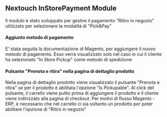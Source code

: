 ## Nextouch InStorePayment Module

Il modulo è stato sviluppato per gestire il pagamento
"Ritiro in negozio" utilizzato per selezionare la modalità
di "Pick&Pay"

#### Aggiunto metodo di pagamento
E' stata seguita la documentazione di Magento, per aggiungere
il nuovo metodo di pagamento. Esso verrà visualizzato solo nel
caso in cui il cliente ha selezionato "In Store Pickup" come metodo di spedizione

#### Pulsante "Prenota e ritira" nella pagina di dettaglio prodotto
Nella pagina di dettaglio prodotto viene visualizzato il pulsante "Prenota e ritira"
se per il prodotto è abilitata l'opzione "Is Pickupable".
Al click del pulsante, il carrello viene pulito prima di aggiungere il prodotto
e il cliente viene indirizzato alla pagina di checkout.
Per motivi di flusso Magento - ERP, è necessario che nel carrello
ci sia soltanto un prodotto per poter abilitare l'opzione di "Ritiro in negozio"
